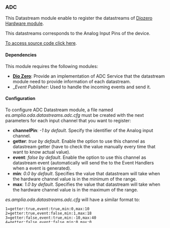 ### ADC

This Datastream module enable to register the datastreams of [Diozero Hardware module](../hardware/diozero.md).

This datastreams corresponds to the Analog Input Pins of the device.

[To access source code click here](https://github.com/amplia-iiot/oda/tree/master/oda-datastreams/adc).

#### Dependencies

This module requires the following modules:
* __[Dio Zero](../hardware/diozero.md)__: Provide an implementation of ADC Service that the datastream module need to provide information of each datastream.
* __Event Publisher_: Used to handle the incoming events and send it.

#### Configuration

To configure ADC Datastream module, a file named _es.amplia.oda.datastreams.adc.cfg_ must be created with the next parameters 
for each input channel that you want to register:
* __channelPin__: *-1 by default*. Specify the identifier of the Analog input channel.
* __getter__: *true by default*. Enable the option to use this channel as datastream getter (have to check the value manually 
every time that want to know actual value).
* __event__: *false by default*. Enable the option to use this channel as datastream event (automatically will send the 
to the Event Handlers when a event is generated).
* __min__: *0.0 by default*. Specifies the value that datastream will take when the hardware channel value is in the minimum of the range. 
* __max__: *1.0 by default*. Specifies the value that datastream will take when the hardware channel value is in the maximum of the range.

_es.amplia.oda.datastreams.adc.cfg_ will have a similar format to:
```
1=getter:true,event:true,min:0,max:10
2=getter:true,event:false,min:1,max:18
3=getter:false,event:true,min:-10,max:40
4=getter:false,event:false,min:0,max:0
```